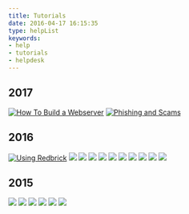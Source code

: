 ```yaml
---
title: Tutorials
date: 2016-04-17 16:15:35
type: helpList
keywords:
- help
- tutorials
- helpdesk
---
```


## 2017

[![How To Build a Webserver](./HowToBuildAWebserver/HowToBuildAWebserver.png)](./HowToBuildAWebserver)
[![Phishing and Scams](./PhishingAndScams/How_not_to_conduct_yourself_on_social_media.jpg)](./PhishingAndScams)

## 2016
[![Using Redbrick](./usingrb2016/usingrb.png)](./usingrb2016)
[![](./AdvancedJavaScript/Advanced_JavaScript.png)](./AdvancedJavaScript)
[![](./IntroToGit/IntroToGit.png)](./IntroToGit)
[![](./Intro_to_Bash/Intro_to_Bash.png)](./Intro_to_Bash)
[![](./Intro_to_HTMLCSS/Intro_to_HTMLCSS.png)](./Intro_to_HTMLCSS)
[![](./Intro_to_Linux/Intro_to_Linux.png)](./Intro_to_Linux)
[![](./IntrotoJS/IntrotoJS.png)](./IntrotoJS)
[![](./Jargon_buster/Jargon_buster.png)](./Jargon_buster)
[![](./RetroPie/RetroPie.png)](./RetroPie)
[![](./Wordpress/Wordpress.png)](./Wordpress)
[![](./buildpc/buildpc.png)](./buildpc)

## 2015
[![](./usingrb2015/usingrb.png)](./usingrb2015)
[![](./buildpc/buildpc.png)](./buildpc)
[![](./wordpress-2015/wordpress.png)](./wordpress-2015)
[![](./js-2015/js.png)](./js-2015)
[![](./vm/VM.png)](./vm)
[![](./securevm/SecuringVM.png)](./securevm)
